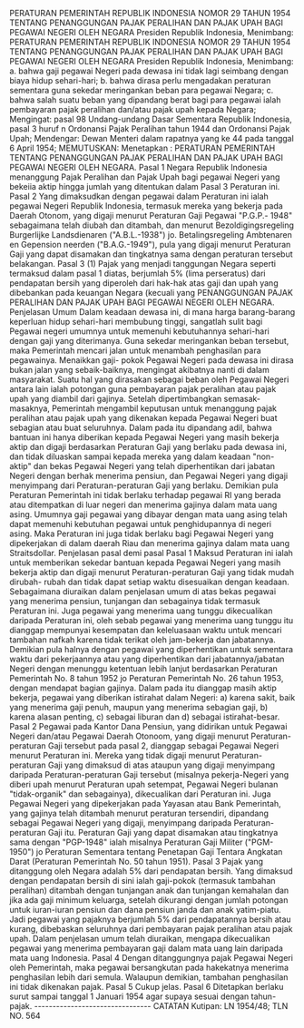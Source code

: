  PERATURAN PEMERINTAH REPUBLIK INDONESIA NOMOR 29 TAHUN 1954 TENTANG PENANGGUNGAN PAJAK PERALIHAN DAN PAJAK UPAH BAGI PEGAWAI NEGERI OLEH NEGARA Presiden Republik Indonesia, Menimbang: PERATURAN PEMERINTAH REPUBLIK INDONESIA NOMOR 29 TAHUN 1954 TENTANG PENANGGUNGAN PAJAK PERALIHAN DAN PAJAK UPAH BAGI PEGAWAI NEGERI OLEH NEGARA Presiden Republik Indonesia, Menimbang:
a. bahwa gaji pegawai Negeri pada dewasa ini tidak lagi seimbang dengan biaya hidup sehari-hari;
b. bahwa dirasa perlu mengadakan peraturan sementara guna sekedar meringankan beban para pegawai Negara;
c. bahwa salah suatu beban yang dipandang berat bagi para pegawai ialah pembayaran pajak peralihan dan/atau pajak upah kepada Negara;
Mengingat:
 pasal 98 Undang-undang Dasar Sementara Republik Indonesia, pasal 3 huruf n Ordonansi Pajak Peralihan tahun 1944 dan Ordonansi Pajak Upah; Mendengar: Dewan Menteri dalam rapatnya yang ke 44 pada tanggal 6 April 1954;
MEMUTUSKAN:
 Menetapkan : PERATURAN PEMERINTAH TENTANG PENANGGUNGAN PAJAK PERALIHAN DAN PAJAK UPAH BAGI PEGAWAI NEGERI OLEH NEGARA. Pasal 1 Negara Republik Indonesia menanggung Pajak Peralihan dan Pajak Upah bagi pegawai Negeri yang bekeiia aktip hingga jumlah yang ditentukan dalam Pasal 3 Peraturan ini. Pasal 2 Yang dimaksudkan dengan pegawai dalam Peraturan ini ialah pegawai Negeri Republik Indonesia, termasuk mereka yang bekerja pada Daerah Otonom, yang digaji menurut Peraturan Gaji Pegawai "P.G.P.- 1948" sebagaimana telah diubah dan ditambah, dan menurut Bezoldigingsregeling Burgerlijke Landsdienaren ("A.B.L.-1938") jo. Betalingsregeling Ambtenaren en Gepension neerden ("B.A.G.-1949"), pula yang digaji menurut Peraturan Gaji yang dapat disamakan dan tingkatnya sama dengan peraturan tersebut belakangan. Pasal 3 (1) Pajak yang menjadi tanggungan Negara seperti termaksud dalam pasal 1 diatas, berjumlah 5% (lima perseratus) dari pendapatan bersih yang diperoleh dari hak-hak atas gaji dan upah yang dibebankan pada keuangan Negara (kecuali yang PENANGGUNGAN PAJAK PERALIHAN DAN PAJAK UPAH BAGI PEGAWAI NEGERI OLEH NEGARA. Penjelasan Umum Dalam keadaan dewasa ini, di mana harga barang-barang keperluan hidup sehari-hari membubung tinggi, sangatlah sulit bagi Pegawai negeri umumnya untuk memenuhi kebutuhannya sehari-hari dengan gaji yang diterimanya. Guna sekedar meringankan beban tersebut, maka Pemerintah mencari jalan untuk menambah penghasilan para pegawainya. Menaikkan gaji- pokok Pegawai Negeri pada dewasa ini dirasa bukan jalan yang sebaik-baiknya, mengingat akibatnya nanti di dalam masyarakat. Suatu hal yang dirasakan sebagai beban oleh Pegawai Negeri antara lain ialah potongan guna pembayaran pajak peralihan atau pajak upah yang diambil dari gajinya. Setelah dipertimbangkan semasak-masaknya, Pemerintah mengambil keputusan untuk menanggung pajak peralihan atau pajak upah yang dikenakan kepada Pegawai Negeri buat sebagian atau buat seluruhnya. Dalam pada itu dipandang adil, bahwa bantuan ini hanya diberikan kepada Pegawai Negeri yang masih bekerja aktip dan digaji berdasarkan Peraturan Gaji yang berlaku pada dewasa ini, dan tidak diluaskan sampai kepada mereka yang dalam keadaan "non-aktip" dan bekas Pegawai Negeri yang telah diperhentikan dari jabatan Negeri dengan berhak menerima pensiun, dan Pegawai Negeri yang digaji menyimpang dari Peraturan-peraturan Gaji yang berlaku. Demikian pula Peraturan Pemerintah ini tidak berlaku terhadap pegawai RI yang berada atau ditempatkan di luar negeri dan menerima gajinya dalam mata uang asing. Umumnya gaji pegawai yang dibayar dengan mata uang asing telah dapat memenuhi kebutuhan pegawai untuk penghidupannya di negeri asing. Maka Peraturan ini juga tidak berlaku bagi Pegawai Negeri yang dipekerjakan di dalam daerah Riau dan menerima gajinya dalam mata uang Straitsdollar. Penjelasan pasal demi pasal Pasal 1 Maksud Peraturan ini ialah untuk memberikan sekedar bantuan kepada Pegawai Negeri yang masih bekerja aktip dan digaji menurut Peraturan-peraturan Gaji yang tidak mudah dirubah- rubah dan tidak dapat setiap waktu disesuaikan dengan keadaan. Sebagaimana diuraikan dalam penjelasan umum di atas bekas pegawai yang menerima pensiun, tunjangan dan sebagainya tidak termasuk Peraturan ini. Juga pegawai yang menerima uang tunggu dikecualikan daripada Peraturan ini, oleh sebab pegawai yang menerima uang tunggu itu dianggap mempunyai kesempatan dan keleluasaan waktu untuk mencari tambahan nafkah karena tidak terikat oleh jam-bekerja dan jabatannya. Demikian pula halnya dengan pegawai yang diperhentikan untuk sementara waktu dari pekerjaannya atau yang diperhentikan dari jabatannya/jabatan Negeri dengan menunggu ketentuan lebih lanjut berdasarkan Peraturan Pemerintah No. 8 tahun 1952 jo Peraturan Pemerintah No. 26 tahun 1953, dengan mendapat bagian gajinya. Dalam pada itu dianggap masih aktip bekerja, pegawai yang diberikan istirahat dalam Negeri: a) karena sakit, baik yang menerima gaji penuh, maupun yang menerima sebagian gaji, b) karena alasan penting, c) sebagai liburan dan d) sebagai istirahat-besar. Pasal 2 Pegawai pada Kantor Dana Pensiun, yang didirikan untuk Pegawai Negeri dan/atau Pegawai Daerah Otonoom, yang digaji menurut Peraturan-peraturan Gaji tersebut pada pasal 2, dianggap sebagai Pegawai Negeri menurut Peraturan ini. Mereka yang tidak digaji menurut Peraturan-peraturan Gaji yang dimaksud di atas ataupun yang digaji menyimpang daripada Peraturan-peraturan Gaji tersebut (misalnya pekerja-Negeri yang diberi upah menurut Peraturan upah setempat, Pegawai Negeri bulanan "tidak-organik" dan sebagainya), dikecualikan dari Peraturan ini. Juga Pegawai Negeri yang dipekerjakan pada Yayasan atau Bank Pemerintah, yang gajinya telah ditambah menurut peraturan tersendiri, dipandang sebagai Pegawai Negeri yang digaji, menyimpang daripada Peraturan- peraturan Gaji itu. Peraturan Gaji yang dapat disamakan atau tingkatnya sama dengan "PGP-1948" ialah misalnya Peraturan Gaji Militer ("PGM-1950") jo Peraturan Sementara tentang Penetapan Gaji Tentara Angkatan Darat (Peraturan Pemerintah No. 50 tahun 1951). Pasal 3 Pajak yang ditanggung oleh Negara adalah 5% dari pendapatan bersih. Yang dimaksud dengan pendapatan bersih di sini ialah gaji-pokok (termasuk tambahan peralihan) ditambah dengan tunjangan anak dan tunjangan kemahalan dan jika ada gaji minimum keluarga, setelah dikurangi dengan jumlah potongan untuk iuran-iuran pensiun dan dana pensiun janda dan anak yatim-piatu. Jadi pegawai yang pajaknya berjumlah 5% dari pendapatannya bersih atau kurang, dibebaskan seluruhnya dari pembayaran pajak peralihan atau pajak upah. Dalam penjelasan umum telah diuraikan, mengapa dikecualikan pegawai yang menerima pembayaran gaji dalam mata uang lain daripada mata uang Indonesia. Pasal 4 Dengan ditanggungnya pajak Pegawai Negeri oleh Pemerintah, maka pegawai bersangkutan pada hakekatnya menerima penghasilan lebih dari semula. Walaupun demikian, tambahan penghasilan ini tidak dikenakan pajak. Pasal 5 Cukup jelas. Pasal 6 Ditetapkan berlaku surut sampai tanggal 1 Januari 1954 agar supaya sesuai dengan tahun-pajak. -------------------------------- CATATAN Kutipan: LN 1954/48; TLN NO. 564